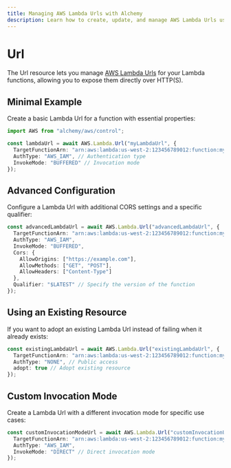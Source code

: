 ```yaml
---
title: Managing AWS Lambda Urls with Alchemy
description: Learn how to create, update, and manage AWS Lambda Urls using Alchemy Cloud Control.
---
```


# Url

The Url resource lets you manage [AWS Lambda Urls](https://docs.aws.amazon.com/lambda/latest/userguide/) for your Lambda functions, allowing you to expose them directly over HTTP(S).

## Minimal Example

Create a basic Lambda Url for a function with essential properties:

```ts
import AWS from "alchemy/aws/control";

const lambdaUrl = await AWS.Lambda.Url("myLambdaUrl", {
  TargetFunctionArn: "arn:aws:lambda:us-west-2:123456789012:function:myLambdaFunction",
  AuthType: "AWS_IAM", // Authentication type
  InvokeMode: "BUFFERED" // Invocation mode
});
```

## Advanced Configuration

Configure a Lambda Url with additional CORS settings and a specific qualifier:

```ts
const advancedLambdaUrl = await AWS.Lambda.Url("advancedLambdaUrl", {
  TargetFunctionArn: "arn:aws:lambda:us-west-2:123456789012:function:myLambdaFunction",
  AuthType: "AWS_IAM",
  InvokeMode: "BUFFERED",
  Cors: {
    AllowOrigins: ["https://example.com"],
    AllowMethods: ["GET", "POST"],
    AllowHeaders: ["Content-Type"]
  },
  Qualifier: "$LATEST" // Specify the version of the function
});
```

## Using an Existing Resource

If you want to adopt an existing Lambda Url instead of failing when it already exists:

```ts
const existingLambdaUrl = await AWS.Lambda.Url("existingLambdaUrl", {
  TargetFunctionArn: "arn:aws:lambda:us-west-2:123456789012:function:myExistingLambdaFunction",
  AuthType: "NONE", // Public access
  adopt: true // Adopt existing resource
});
```

## Custom Invocation Mode

Create a Lambda Url with a different invocation mode for specific use cases:

```ts
const customInvocationModeUrl = await AWS.Lambda.Url("customInvocationUrl", {
  TargetFunctionArn: "arn:aws:lambda:us-west-2:123456789012:function:myCustomLambdaFunction",
  AuthType: "AWS_IAM",
  InvokeMode: "DIRECT" // Direct invocation mode
});
```